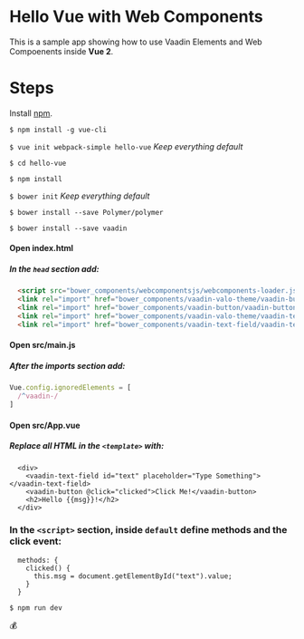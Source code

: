 # Hello Vue with Web Components

This is a sample app showing how to use Vaadin Elements and Web Compoenents inside **Vue 2**.

# Steps

Install [npm](https://docs.npmjs.com/getting-started/installing-node).

`$ npm install -g vue-cli`

`$ vue init webpack-simple hello-vue` *Keep everything default*

`$ cd hello-vue`

`$ npm install`

`$ bower init` *Keep everything default*

`$ bower install --save Polymer/polymer`

`$ bower install --save vaadin`

#### Open index.html
##### In the `head` section add:
```html
  <script src="bower_components/webcomponentsjs/webcomponents-loader.js"></script>
  <link rel="import" href="bower_components/vaadin-valo-theme/vaadin-button.html">
  <link rel="import" href="bower_components/vaadin-button/vaadin-button.html">
  <link rel="import" href="bower_components/vaadin-valo-theme/vaadin-text-field.html">
  <link rel="import" href="bower_components/vaadin-text-field/vaadin-text-field.html">
```

#### Open src/main.js
##### After the imports section add:
```ts
Vue.config.ignoredElements = [
  /^vaadin-/
]
```

#### Open src/App.vue
##### 	Replace all HTML in the `<template>` with:
```
  <div>
    <vaadin-text-field id="text" placeholder="Type Something"></vaadin-text-field>
    <vaadin-button @click="clicked">Click Me!</vaadin-button>
    <h2>Hello {{msg}}!</h2>
  </div>
```

###	In the `<script>` section, inside `default` define methods and the click event:
```
  methods: {
    clicked() {
      this.msg = document.getElementById("text").value;
    }
  }
```

`$ npm run dev`

💰
